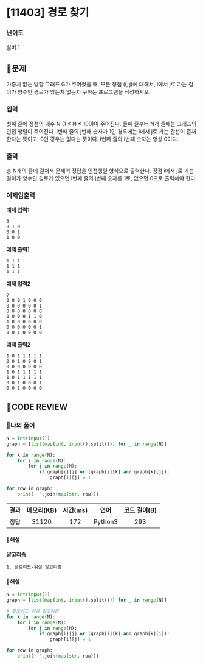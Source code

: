 # [11403] 경로 찾기

### **난이도**
실버 1
## **📝문제**
가중치 없는 방향 그래프 G가 주어졌을 때, 모든 정점 (i, j)에 대해서, i에서 j로 가는 길이가 양수인 경로가 있는지 없는지 구하는 프로그램을 작성하시오.
### **입력**
첫째 줄에 정점의 개수 N (1 ≤ N ≤ 100)이 주어진다. 둘째 줄부터 N개 줄에는 그래프의 인접 행렬이 주어진다. i번째 줄의 j번째 숫자가 1인 경우에는 i에서 j로 가는 간선이 존재한다는 뜻이고, 0인 경우는 없다는 뜻이다. i번째 줄의 i번째 숫자는 항상 0이다.
### **출력**
총 N개의 줄에 걸쳐서 문제의 정답을 인접행렬 형식으로 출력한다. 정점 i에서 j로 가는 길이가 양수인 경로가 있으면 i번째 줄의 j번째 숫자를 1로, 없으면 0으로 출력해야 한다.
### **예제입출력**

**예제 입력1**

```
3
0 1 0
0 0 1
1 0 0
```

**예제 출력1**

```
1 1 1
1 1 1
1 1 1
```

**예제 입력2**

```
7
0 0 0 1 0 0 0
0 0 0 0 0 0 1
0 0 0 0 0 0 0
0 0 0 0 1 1 0
1 0 0 0 0 0 0
0 0 0 0 0 0 1
0 0 1 0 0 0 0
```

**예제 출력2**

```
1 0 1 1 1 1 1
0 0 1 0 0 0 1
0 0 0 0 0 0 0
1 0 1 1 1 1 1
1 0 1 1 1 1 1
0 0 1 0 0 0 1
0 0 1 0 0 0 0
```

## **🧐CODE REVIEW**

### **🧾나의 풀이**

```python
N = int(input())
graph = [list(map(int, input().split())) for _ in range(N)]

for k in range(N):
    for i in range(N):
        for j in range(N):
            if graph[i][j] or (graph[i][k] and graph[k][j]):
                graph[i][j] = 1

for row in graph:
    print(' '.join(map(str, row)))
```

결과	| 메모리(KB) |	시간(ms) |	언어 |	코드 길이(B)
:----:|:-----:|:-----:|:-----:|:--------:
정답|31120|172|Python3|293
#### **📝해설**

**알고리즘**
```
1. 플로이드-워셜 알고리즘
```

#### **📝해설**

```python
N = int(input())
graph = [list(map(int, input().split())) for _ in range(N)]

# 플로이드-워셜 알고리즘
for k in range(N):
    for i in range(N):
        for j in range(N):
            if graph[i][j] or (graph[i][k] and graph[k][j]):
                graph[i][j] = 1

for row in graph:
    print(' '.join(map(str, row)))
```